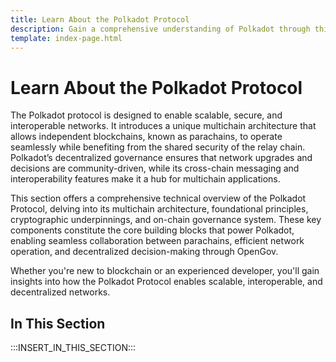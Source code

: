 ```yaml
---
title: Learn About the Polkadot Protocol
description: Gain a comprehensive understanding of Polkadot through this technical overview, exploring its architecture, fundamental concepts, and essential components.
template: index-page.html
---
```


# Learn About the Polkadot Protocol

The Polkadot protocol is designed to enable scalable, secure, and interoperable networks. It introduces a unique multichain architecture that allows independent blockchains, known as parachains, to operate seamlessly while benefiting from the shared security of the relay chain. Polkadot’s decentralized governance ensures that network upgrades and decisions are community-driven, while its cross-chain messaging and interoperability features make it a hub for multichain applications.

This section offers a comprehensive technical overview of the Polkadot Protocol, delving into its multichain architecture, foundational principles, cryptographic underpinnings, and on-chain governance system. These key components constitute the core building blocks that power Polkadot, enabling seamless collaboration between parachains, efficient network operation, and decentralized decision-making through OpenGov. 

Whether you're new to blockchain or an experienced developer, you'll gain insights into how the Polkadot Protocol enables scalable, interoperable, and decentralized networks.

## In This Section

:::INSERT_IN_THIS_SECTION:::
